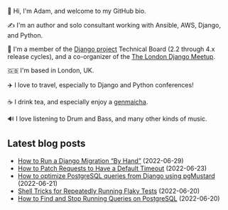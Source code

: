 <p>👋 Hi, I'm Adam, and welcome to my GitHub bio.<p>✍️ I'm an author and solo consultant working with Ansible, AWS, Django, and Python.<p>🦄 I'm a member of the <a class="reference external" href="https://www.djangoproject.com/foundation/teams/">Django project</a> Technical Board (2.2 through 4.x release cycles), and a co-organizer of the <a class="reference external" href="https://www.djangolondon.com/">The London Django Meetup</a>.<p>🇬🇧 I'm based in London, UK.<p>✈️ I love to travel, especially to Django and Python conferences!<p>☕️ I drink tea, and especially enjoy a <a class="reference external" href="https://en.wikipedia.org/wiki/Genmaicha">genmaicha</a>.<p>🔊 I love listening to Drum and Bass, and many other kinds of music.</p></p></p></p></p></p></p>

## Latest blog posts

* [How to Run a Django Migration “By Hand”](https://adamj.eu/tech/2022/06/29/run-a-django-migration-by-hand/) (2022-06-29)
* [How to Patch Requests to Have a Default Timeout](https://adamj.eu/tech/2022/06/23/how-to-patch-requests-to-have-a-default-timeout/) (2022-06-23)
* [How to optimize PostgreSQL queries from Django using pgMustard](https://adamj.eu/tech/2022/06/21/optimize-postgresql-queries-from-django-using-pgmustard/) (2022-06-21)
* [Shell Tricks for Repeatedly Running Flaky Tests](https://adamj.eu/tech/2022/06/20/shell-tricks-for-repeatedly-running-flaky-tests/) (2022-06-20)
* [How to Find and Stop Running Queries on PostgreSQL](https://adamj.eu/tech/2022/06/20/how-to-find-and-stop-running-queries-on-postgresql/) (2022-06-20)